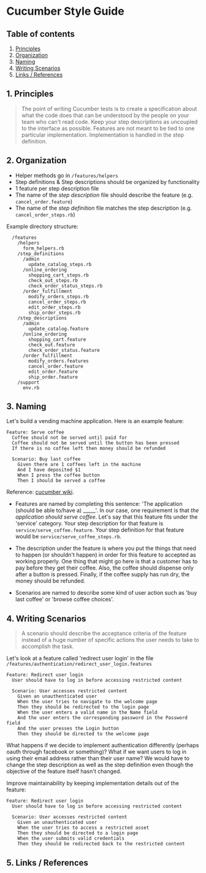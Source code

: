 # Cucumber Style Guide


## Table of contents

1.  [Principles](#principles)
2.  [Organization](#organization)
3.  [Naming](#naming)
4.  [Writing Scenarios](#scenarios)
5.  [Links / References](#links)


<a name="principles"></a>
## 1. Principles

> The point of writing Cucumber tests is to create a specification about what the code does that can be understood by the people on your team who can't read code.
> Keep your step descriptions as uncoupled to the interface as possible. Features are not meant to be tied to one particular implementation. Implementation is handled in the step definition.


<a name="organization"></a>
## 2. Organization

* Helper methods go in `/features/helpers`
* Step definitions & Step descriptions should be organized by functionality
* 1 feature per step description file
* The name of the *step description* file should describe the feature (e.g. `cancel_order.feature`)
* The name of the *step definition* file matches the step description (e.g. `cancel_order_steps.rb`)

Example directory structure:
```
  /features
    /helpers
      form_helpers.rb
    /step_definitions
      /admin
        update_catalog_steps.rb
      /online_ordering
        shopping_cart_steps.rb
        check_out_steps.rb
        check_order_status_steps.rb
      /order_fulfillment
        modify_orders_steps.rb
        cancel_order_steps.rb
        edit_order_steps.rb
        ship_order_steps.rb
    /step_descriptions
      /admin
        update_catalog.feature
      /online_ordering
        shopping_cart.feature
        check_out.feature
        check_order_status.feature
      /order_fulfillment
        modify_orders.features
        cancel_order.feature
        edit_order.feature
        ship_order.feature
    /support
      env.rb
```


<a name="naming"></a>
## 3. Naming

Let's build a vending machine application. Here is an example feature:

```
Feature: Serve coffee
  Coffee should not be served until paid for
  Coffee should not be served until the button has been pressed
  If there is no coffee left then money should be refunded

  Scenario: Buy last coffee
    Given there are 1 coffees left in the machine
    And I have deposited $1
    When I press the coffee button
    Then I should be served a coffee
```
Reference: [cucumber wiki](https://github.com/cucumber/cucumber/wiki).

* Features are named by completing this sentence: 'The application (should be able to/have a) \_\_\_\_\_'.
In our case, one requirement is that *the application should serve coffee*.
Let's say that this feature fits under the 'service' category.
Your step description for that feature is `service/serve_coffee.feature`.
Your step definition for that feature would be `service/serve_coffee_steps.rb`.

* The description under the feature is where you put the things that need to happen (or shouldn't happen) in order for this feature to accepted as working properly.
One thing that might go here is that a customer has to pay before they get their coffee.
Also, the coffee should dispense only after a button is pressed.
Finally, if the coffee supply has run dry, the money should be refunded.

* Scenarios are named to describe some kind of user action such as 'buy last coffee' or 'browse coffee choices'.


<a name="scenarios"></a>
## 4. Writing Scenarios

> A scenario should describe the acceptance criteria of the feature instead of a huge number of specific actions the user needs to take to accomplish the task.

Let's look at a feature called 'redirect user login' in the file `/features/authentication/redirect_user_login.features`

```
Feature: Redirect user login
  User should have to log in before accessing restricted content

  Scenario: User accesses restricted content
    Given an unauthenticated user
    When the user tries to navigate to the welcome page
    Then they should be redirected to the login page
    When the user enters a valid name in the Name field
    And the user enters the corresponding password in the Password field
    And the user presses the Login button
    Then they should be directed to the welcome page
```
What happens if we decide to implement authentication differently (perhaps oauth through facebook or something)?
What if we want users to log in using their email address rather than their user name?
We would have to change the step description as well as the step definition even though the objective of the feature itself hasn't changed.

Improve maintainability by keeping implementation details out of the feature:
```
Feature: Redirect user login
  User should have to log in before accessing restricted content

  Scenario: User accesses restricted content
    Given an unauthenticated user
    When the user tries to access a restricted asset
    Then they should be directed to a login page
    When the user submits valid credentials
    Then they should be redirected back to the restricted content
```


<a name="links"></a>
## 5. Links / References

[](http://dannorth.net/2011/01/31/whose-domain-is-it-anyway/)
[](http://benmabey.com/2008/05/19/imperative-vs-declarative-scenarios-in-user-stories.html)
[](http://www.elabs.se/blog/15-you-re-cuking-it-wrong)
